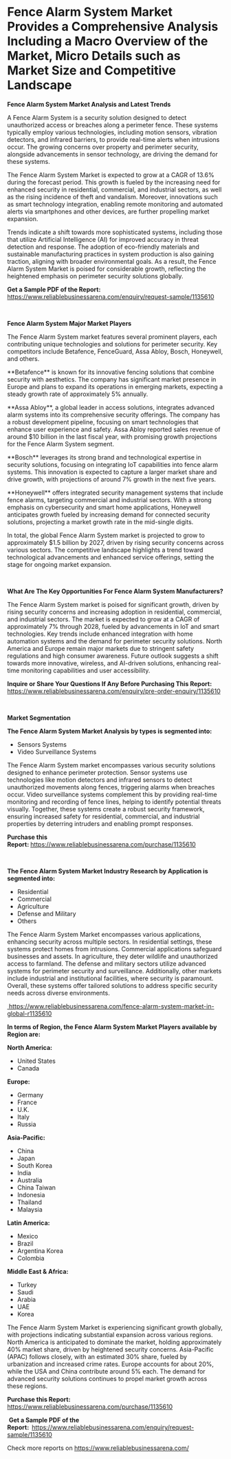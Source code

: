 <p><h1>Fence Alarm System Market Provides a Comprehensive Analysis Including a Macro Overview of the Market, Micro Details such as Market Size and Competitive Landscape</h1></p><p><strong>Fence Alarm System Market Analysis and Latest Trends</strong></p>
<p><p>A Fence Alarm System is a security solution designed to detect unauthorized access or breaches along a perimeter fence. These systems typically employ various technologies, including motion sensors, vibration detectors, and infrared barriers, to provide real-time alerts when intrusions occur. The growing concerns over property and perimeter security, alongside advancements in sensor technology, are driving the demand for these systems.</p><p>The Fence Alarm System Market is expected to grow at a CAGR of 13.6% during the forecast period. This growth is fueled by the increasing need for enhanced security in residential, commercial, and industrial sectors, as well as the rising incidence of theft and vandalism. Moreover, innovations such as smart technology integration, enabling remote monitoring and automated alerts via smartphones and other devices, are further propelling market expansion. </p><p>Trends indicate a shift towards more sophisticated systems, including those that utilize Artificial Intelligence (AI) for improved accuracy in threat detection and response. The adoption of eco-friendly materials and sustainable manufacturing practices in system production is also gaining traction, aligning with broader environmental goals. As a result, the Fence Alarm System Market is poised for considerable growth, reflecting the heightened emphasis on perimeter security solutions globally.</p></p>
<p><strong>Get a Sample PDF of the Report:&nbsp;</strong> <a href="https://www.reliablebusinessarena.com/enquiry/request-sample/1135610?utm_campaign=3021&utm_medium=2&utm_source=Github&utm_content=ia&utm_term=09042025&utm_id=fence-alarm-system">https://www.reliablebusinessarena.com/enquiry/request-sample/1135610</a></p>
<p>&nbsp;</p>
<p><strong>Fence Alarm System Major Market Players</strong></p>
<p><p>The Fence Alarm System market features several prominent players, each contributing unique technologies and solutions for perimeter security. Key competitors include Betafence, FenceGuard, Assa Abloy, Bosch, Honeywell, and others. </p><p>**Betafence** is known for its innovative fencing solutions that combine security with aesthetics. The company has significant market presence in Europe and plans to expand its operations in emerging markets, expecting a steady growth rate of approximately 5% annually.</p><p>**Assa Abloy**, a global leader in access solutions, integrates advanced alarm systems into its comprehensive security offerings. The company has a robust development pipeline, focusing on smart technologies that enhance user experience and safety. Assa Abloy reported sales revenue of around $10 billion in the last fiscal year, with promising growth projections for the Fence Alarm System segment.</p><p>**Bosch** leverages its strong brand and technological expertise in security solutions, focusing on integrating IoT capabilities into fence alarm systems. This innovation is expected to capture a larger market share and drive growth, with projections of around 7% growth in the next five years.</p><p>**Honeywell** offers integrated security management systems that include fence alarms, targeting commercial and industrial sectors. With a strong emphasis on cybersecurity and smart home applications, Honeywell anticipates growth fueled by increasing demand for connected security solutions, projecting a market growth rate in the mid-single digits.</p><p>In total, the global Fence Alarm System market is projected to grow to approximately $1.5 billion by 2027, driven by rising security concerns across various sectors. The competitive landscape highlights a trend toward technological advancements and enhanced service offerings, setting the stage for ongoing market expansion.</p></p>
<p>&nbsp;</p>
<p><strong>What Are The Key Opportunities For Fence Alarm System Manufacturers?</strong></p>
<p><p>The Fence Alarm System market is poised for significant growth, driven by rising security concerns and increasing adoption in residential, commercial, and industrial sectors. The market is expected to grow at a CAGR of approximately 7% through 2028, fueled by advancements in IoT and smart technologies. Key trends include enhanced integration with home automation systems and the demand for perimeter security solutions. North America and Europe remain major markets due to stringent safety regulations and high consumer awareness. Future outlook suggests a shift towards more innovative, wireless, and AI-driven solutions, enhancing real-time monitoring capabilities and user accessibility.</p></p>
<p><strong>Inquire or Share Your Questions If Any Before Purchasing This Report:</strong> <a href="https://www.reliablebusinessarena.com/enquiry/pre-order-enquiry/1135610?utm_campaign=3021&utm_medium=2&utm_source=Github&utm_content=ia&utm_term=09042025&utm_id=fence-alarm-system">https://www.reliablebusinessarena.com/enquiry/pre-order-enquiry/1135610</a></p>
<p>&nbsp;</p>
<p><strong>Market Segmentation</strong></p>
<p><strong>The Fence Alarm System Market Analysis by types is segmented into:</strong></p>
<p><ul><li>Sensors Systems</li><li>Video Surveillance Systems</li></ul></p>
<p><p>The Fence Alarm System market encompasses various security solutions designed to enhance perimeter protection. Sensor systems use technologies like motion detectors and infrared sensors to detect unauthorized movements along fences, triggering alarms when breaches occur. Video surveillance systems complement this by providing real-time monitoring and recording of fence lines, helping to identify potential threats visually. Together, these systems create a robust security framework, ensuring increased safety for residential, commercial, and industrial properties by deterring intruders and enabling prompt responses.</p></p>
<p><strong>Purchase this Report:&nbsp;</strong><a href="https://www.reliablebusinessarena.com/purchase/1135610?utm_campaign=3021&utm_medium=2&utm_source=Github&utm_content=ia&utm_term=09042025&utm_id=fence-alarm-system">https://www.reliablebusinessarena.com/purchase/1135610</a></p>
<p>&nbsp;</p>
<p><strong>The Fence Alarm System Market Industry Research by Application is segmented into:</strong></p>
<p><ul><li>Residential</li><li>Commercial</li><li>Agriculture</li><li>Defense and Military</li><li>Others</li></ul></p>
<p><p>The Fence Alarm System Market encompasses various applications, enhancing security across multiple sectors. In residential settings, these systems protect homes from intrusions. Commercial applications safeguard businesses and assets. In agriculture, they deter wildlife and unauthorized access to farmland. The defense and military sectors utilize advanced systems for perimeter security and surveillance. Additionally, other markets include industrial and institutional facilities, where security is paramount. Overall, these systems offer tailored solutions to address specific security needs across diverse environments.</p></p>
<p><a href="https://www.reliablebusinessarena.com/fence-alarm-system-market-in-global-r1135610?utm_campaign=3021&utm_medium=2&utm_source=Github&utm_content=ia&utm_term=09042025&utm_id=fence-alarm-system">&nbsp;https://www.reliablebusinessarena.com/fence-alarm-system-market-in-global-r1135610</a></p>
<p><strong>In terms of Region, the Fence Alarm System Market Players available by Region are:</strong></p>
<p>
    <p> <strong> North America: </strong>
        <ul>
            <li>United States</li>
            <li>Canada</li>
        </ul>
        </p> 
    <p> <strong> Europe: </strong>
        <ul>
            <li>Germany</li>
            <li>France</li>
            <li>U.K.</li>
            <li>Italy</li>
            <li>Russia</li>
        </ul>
        </p> 
    <p> <strong> Asia-Pacific: </strong>
        <ul>
            <li>China</li>
            <li>Japan</li>
            <li>South Korea</li>
            <li>India</li>
            <li>Australia</li>
            <li>China Taiwan</li>
            <li>Indonesia</li>
            <li>Thailand</li>
            <li>Malaysia</li>
        </ul>
        </p> 
    <p> <strong> Latin America: </strong>
        <ul>
            <li>Mexico</li>
            <li>Brazil</li>
            <li>Argentina Korea</li>
            <li>Colombia</li>
        </ul>
        </p> 
    <p> <strong> Middle East & Africa: </strong>
        <ul>
            <li>Turkey</li>
            <li>Saudi</li>
            <li>Arabia</li>
            <li>UAE</li>
            <li>Korea</li>
        </ul>
    </p>
    </p>
<p><p>The Fence Alarm System Market is experiencing significant growth globally, with projections indicating substantial expansion across various regions. North America is anticipated to dominate the market, holding approximately 40% market share, driven by heightened security concerns. Asia-Pacific (APAC) follows closely, with an estimated 30% share, fueled by urbanization and increased crime rates. Europe accounts for about 20%, while the USA and China contribute around 5% each. The demand for advanced security solutions continues to propel market growth across these regions.</p></p>
<p><strong>Purchase this Report: </strong><a href="https://www.reliablebusinessarena.com/purchase/1135610?utm_campaign=3021&utm_medium=2&utm_source=Github&utm_content=ia&utm_term=09042025&utm_id=fence-alarm-system">https://www.reliablebusinessarena.com/purchase/1135610</a></p>
<p>&nbsp;<strong>Get a Sample PDF of the Report:&nbsp;&nbsp;</strong><a href="https://www.reliablebusinessarena.com/enquiry/request-sample/1135610?utm_campaign=3021&utm_medium=2&utm_source=Github&utm_content=ia&utm_term=09042025&utm_id=fence-alarm-system">https://www.reliablebusinessarena.com/enquiry/request-sample/1135610</a></p>
<p><strong></strong></p>
<p>Check more reports on <a href="https://www.reliablebusinessarena.com/?utm_campaign=3021&utm_medium=2&utm_source=Github&utm_content=ia&utm_term=09042025&utm_id=fence-alarm-system">https://www.reliablebusinessarena.com/</a></p>